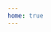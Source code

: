```yaml
---
home: true
---
```


<div class="welcome-section">
  <Greetings />
</div>

<!--@include:./sections/aboutMe.md -->

<Experience />

<Projects/>
